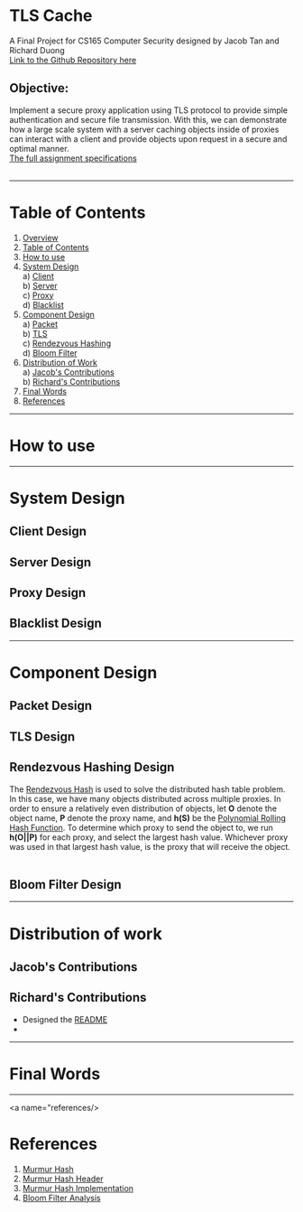 <a name="overview"/>


TLS Cache
=========
A Final Project for CS165 Computer Security designed by Jacob Tan and Richard Duong<br>
[Link to the Github Repository here](https://github.com/richard-duong/TLSCache)<br>

## Objective:
Implement a secure proxy application using TLS protocol to provide simple authentication and secure file transmission. With this, we can demonstrate how a large scale system with a server caching objects inside of proxies can interact with a client and provide objects upon request in a secure and optimal manner.<br>
[The full assignment specifications](docs/finalproject.pdf)<br><br>

___
<a name="table-of-contents"/>


Table of Contents
=================
1. [Overview](#overview)<br>
2. [Table of Contents](#table-of-contents)<br>
3. [How to use](#how-to-use)<br>
5. [System Design](#system-design)<br>
        a) [Client](#client-design)<br>
        b) [Server](#server-design)<br>
        c) [Proxy](#proxy-design)<br>
        d) [Blacklist](#blacklist-design)<br>
6. [Component Design](#component-design)<br>
        a) [Packet](#packet-design)<br>
        b) [TLS](#tls-design)<br>
        c) [Rendezvous Hashing](#rendezvous-hashing-design)<br>
        d) [Bloom Filter](#bloom-filter-design)<br>
5. [Distribution of Work](#distribution-of-work)<br>
        a) [Jacob's Contributions](#jacob-contribution)<br>
        b) [Richard's Contributions](#richard-contribution)<br>
6. [Final Words](#final-words)<br>
7. [References](#references)<br>

___
<a name="how-to-use"/>

How to use
==========




___
<a name="system-design"/>

System Design
=============



<a name="client-design"/>

## Client Design





<a name="server-design"/>

## Server Design





<a name="proxy-design"/>

## Proxy Design





<a name="blacklist-design"/>

## Blacklist Design


___
<a name="component-design"/>

Component Design
================




<a name="packet-design"/>

## Packet Design




<a name="tls-design"/>

## TLS Design




<a name="rendezvous-hashing-design"/>

## Rendezvous Hashing Design
The [Rendezvous Hash](https://en.wikipedia.org/wiki/Rendezvous_hashing) is used to solve the distributed hash table problem. In this case, we have many objects distributed across multiple proxies. In order to ensure a relatively even distribution of objects, let **O** denote the object name, **P** denote the proxy name, and **h(S)** be the [Polynomial Rolling Hash Function](https://en.wikipedia.org/wiki/Rolling_hash). To determine which proxy to send the object to, we run **h(O||P)** for each proxy, and select the largest hash value. Whichever proxy was used in that largest hash value, is the proxy that will receive the object.<br><br>


<a name="bloom-filter"/>

## Bloom Filter Design


___
<a name="distribution-of-work"/>

Distribution of work
====================




<a name="jacob-contribution"/>
  
## Jacob's Contributions


<a name="richard-contribution"/>  

## Richard's Contributions

  
+ Designed the [README](README.md)<br>
+ 
  
___ 
<a name="final-words"/>

Final Words
===========


___
<a name="references/>

References
==========

1. [Murmur Hash](https://en.wikipedia.org/wiki/MurmurHash)<br>
2. [Murmur Hash Header](https://github.com/rurban/smhasher/blob/master/MurmurHash3.h)<br>
3. [Murmur Hash Implementation](https://github.com/rurban/smhasher/blob/master/MurmurHash3.cpp)<br>
4. [Bloom Filter Analysis](https://www.cs.ucr.edu/~ravi/Papers/Jrnl/BloomFilterAnalysis.pdf)<br>


